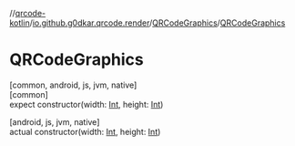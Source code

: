 //[qrcode-kotlin](../../../index.md)/[io.github.g0dkar.qrcode.render](../index.md)/[QRCodeGraphics](index.md)/[QRCodeGraphics](-q-r-code-graphics.md)

# QRCodeGraphics

[common, android, js, jvm, native]\
[common]\
expect constructor(width: [Int](https://kotlinlang.org/api/latest/jvm/stdlib/kotlin/-int/index.html), height: [Int](https://kotlinlang.org/api/latest/jvm/stdlib/kotlin/-int/index.html))

[android, js, jvm, native]\
actual constructor(width: [Int](https://kotlinlang.org/api/latest/jvm/stdlib/kotlin/-int/index.html), height: [Int](https://kotlinlang.org/api/latest/jvm/stdlib/kotlin/-int/index.html))
